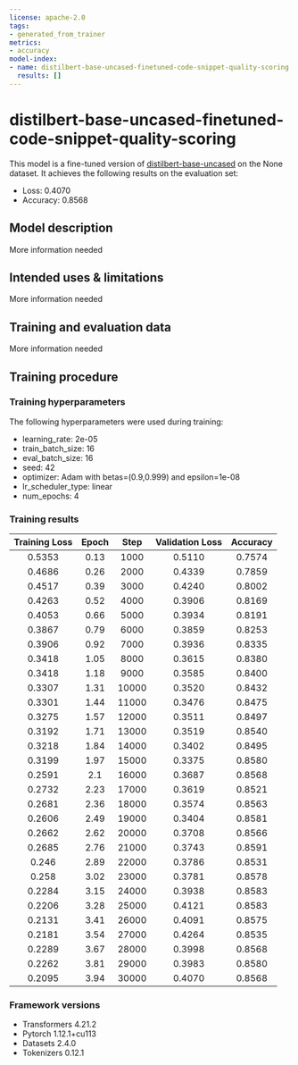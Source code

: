```yaml
---
license: apache-2.0
tags:
- generated_from_trainer
metrics:
- accuracy
model-index:
- name: distilbert-base-uncased-finetuned-code-snippet-quality-scoring
  results: []
---
```


<!-- This model card has been generated automatically according to the information the Trainer had access to. You
should probably proofread and complete it, then remove this comment. -->

# distilbert-base-uncased-finetuned-code-snippet-quality-scoring

This model is a fine-tuned version of [distilbert-base-uncased](https://huggingface.co/distilbert-base-uncased) on the None dataset.
It achieves the following results on the evaluation set:
- Loss: 0.4070
- Accuracy: 0.8568

## Model description

More information needed

## Intended uses & limitations

More information needed

## Training and evaluation data

More information needed

## Training procedure

### Training hyperparameters

The following hyperparameters were used during training:
- learning_rate: 2e-05
- train_batch_size: 16
- eval_batch_size: 16
- seed: 42
- optimizer: Adam with betas=(0.9,0.999) and epsilon=1e-08
- lr_scheduler_type: linear
- num_epochs: 4

### Training results

| Training Loss | Epoch | Step  | Validation Loss | Accuracy |
|:-------------:|:-----:|:-----:|:---------------:|:--------:|
| 0.5353        | 0.13  | 1000  | 0.5110          | 0.7574   |
| 0.4686        | 0.26  | 2000  | 0.4339          | 0.7859   |
| 0.4517        | 0.39  | 3000  | 0.4240          | 0.8002   |
| 0.4263        | 0.52  | 4000  | 0.3906          | 0.8169   |
| 0.4053        | 0.66  | 5000  | 0.3934          | 0.8191   |
| 0.3867        | 0.79  | 6000  | 0.3859          | 0.8253   |
| 0.3906        | 0.92  | 7000  | 0.3936          | 0.8335   |
| 0.3418        | 1.05  | 8000  | 0.3615          | 0.8380   |
| 0.3418        | 1.18  | 9000  | 0.3585          | 0.8400   |
| 0.3307        | 1.31  | 10000 | 0.3520          | 0.8432   |
| 0.3301        | 1.44  | 11000 | 0.3476          | 0.8475   |
| 0.3275        | 1.57  | 12000 | 0.3511          | 0.8497   |
| 0.3192        | 1.71  | 13000 | 0.3519          | 0.8540   |
| 0.3218        | 1.84  | 14000 | 0.3402          | 0.8495   |
| 0.3199        | 1.97  | 15000 | 0.3375          | 0.8580   |
| 0.2591        | 2.1   | 16000 | 0.3687          | 0.8568   |
| 0.2732        | 2.23  | 17000 | 0.3619          | 0.8521   |
| 0.2681        | 2.36  | 18000 | 0.3574          | 0.8563   |
| 0.2606        | 2.49  | 19000 | 0.3404          | 0.8581   |
| 0.2662        | 2.62  | 20000 | 0.3708          | 0.8566   |
| 0.2685        | 2.76  | 21000 | 0.3743          | 0.8591   |
| 0.246         | 2.89  | 22000 | 0.3786          | 0.8531   |
| 0.258         | 3.02  | 23000 | 0.3781          | 0.8578   |
| 0.2284        | 3.15  | 24000 | 0.3938          | 0.8583   |
| 0.2206        | 3.28  | 25000 | 0.4121          | 0.8583   |
| 0.2131        | 3.41  | 26000 | 0.4091          | 0.8575   |
| 0.2181        | 3.54  | 27000 | 0.4264          | 0.8535   |
| 0.2289        | 3.67  | 28000 | 0.3998          | 0.8568   |
| 0.2262        | 3.81  | 29000 | 0.3983          | 0.8580   |
| 0.2095        | 3.94  | 30000 | 0.4070          | 0.8568   |


### Framework versions

- Transformers 4.21.2
- Pytorch 1.12.1+cu113
- Datasets 2.4.0
- Tokenizers 0.12.1
